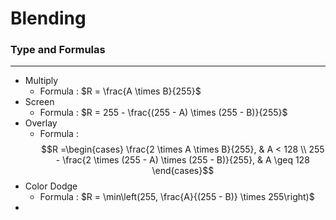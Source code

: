 # Blending
### Type and Formulas
---
- Multiply
	- Formula :  $R = \frac{A \times B}{255}$
- Screen
	- Formula :  $R = 255 - \frac{(255 - A) \times (255 - B)}{255}$
- Overlay
	- Formula :  $$R =\begin{cases}
\frac{2 \times A \times B}{255}, & A < 128 \\
255 - \frac{2 \times (255 - A) \times (255 - B)}{255}, & A \geq 128
\end{cases}$$
- Color Dodge
	- Formula :  $R = \min\left(255, \frac{A}{(255 - B)} \times 255\right)$
- 